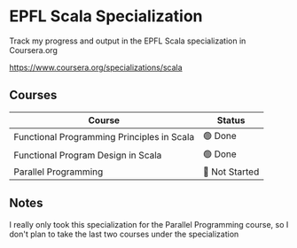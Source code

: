 # EPFL Scala Specialization

Track my progress and output in the EPFL Scala specialization in Coursera.org

https://www.coursera.org/specializations/scala


## Courses

<!-- 
    Status Values:
    🔴 Not Started
    🟠 In Progress
    🟢 Done
-->

| Course | Status |
| - | - |
| Functional Programming Principles in Scala | 🟢 Done |
| Functional Program Design in Scala | 🟢 Done |
| Parallel Programming | 🔴 Not Started |

## Notes

I really only took this specialization for the Parallel Programming course, so I don't plan to take the last two courses under the specialization
